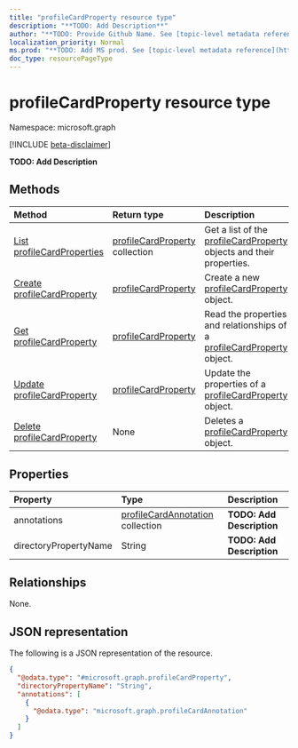 ```yaml
---
title: "profileCardProperty resource type"
description: "**TODO: Add Description**"
author: "**TODO: Provide Github Name. See [topic-level metadata reference](https://msgo.azurewebsites.net/add/document/guidelines/metadata.html#topic-level-metadata)**"
localization_priority: Normal
ms.prod: "**TODO: Add MS prod. See [topic-level metadata reference](https://msgo.azurewebsites.net/add/document/guidelines/metadata.html#topic-level-metadata)**"
doc_type: resourcePageType
---
```


# profileCardProperty resource type

Namespace: microsoft.graph

[!INCLUDE [beta-disclaimer](../../includes/beta-disclaimer.md)]

**TODO: Add Description**

## Methods
|Method|Return type|Description|
|:---|:---|:---|
|[List profileCardProperties](../api/profilecardproperty-list.md)|[profileCardProperty](../resources/profilecardproperty.md) collection|Get a list of the [profileCardProperty](../resources/profilecardproperty.md) objects and their properties.|
|[Create profileCardProperty](../api/profilecardproperty-create.md)|[profileCardProperty](../resources/profilecardproperty.md)|Create a new [profileCardProperty](../resources/profilecardproperty.md) object.|
|[Get profileCardProperty](../api/profilecardproperty-get.md)|[profileCardProperty](../resources/profilecardproperty.md)|Read the properties and relationships of a [profileCardProperty](../resources/profilecardproperty.md) object.|
|[Update profileCardProperty](../api/profilecardproperty-update.md)|[profileCardProperty](../resources/profilecardproperty.md)|Update the properties of a [profileCardProperty](../resources/profilecardproperty.md) object.|
|[Delete profileCardProperty](../api/profilecardproperty-delete.md)|None|Deletes a [profileCardProperty](../resources/profilecardproperty.md) object.|

## Properties
|Property|Type|Description|
|:---|:---|:---|
|annotations|[profileCardAnnotation](../resources/profilecardannotation.md) collection|**TODO: Add Description**|
|directoryPropertyName|String|**TODO: Add Description**|

## Relationships
None.

## JSON representation
The following is a JSON representation of the resource.
<!-- {
  "blockType": "resource",
  "keyProperty": "id",
  "@odata.type": "microsoft.graph.profileCardProperty",
  "openType": false
}
-->
``` json
{
  "@odata.type": "#microsoft.graph.profileCardProperty",
  "directoryPropertyName": "String",
  "annotations": [
    {
      "@odata.type": "microsoft.graph.profileCardAnnotation"
    }
  ]
}
```

